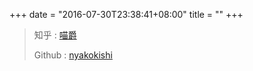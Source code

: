 +++
date = "2016-07-30T23:38:41+08:00"
title = ""
+++

>知乎 : [喵爵](https://www.zhihu.com/people/si-li-xiao-bai)
>
>Github : [nyakokishi](https://www.github.com/nyakokishi)

